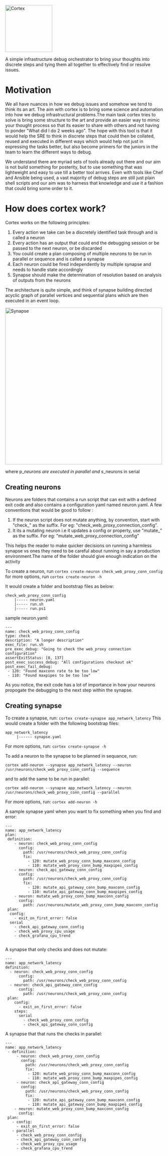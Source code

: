 
<img src="./assets/cortex_logo.jpeg" alt="Cortex" style="horizontal-align:center"
	    title="Cortex" width="150" height="150" />

<p>
A simple infrastructure debug orchestrator to bring your thoughts into discrete steps and tying them all together to effectively find or resolve issues.
</p>

# Motivation
We all have nuances in how we debug issues and somehow we tend to think its an art. The aim with cortex is to bring some science and automation into how we debug infrastructural problems.The main task cortex tries to solve is bring some structure to the art and provide an easier way to mimic your thought process so that its easier to share with others
and not having to ponder "What did I do 2 weeks ago". The hope with this tool is that it would help the SRE to think in discrete steps that could then be collated, reused and executed in different ways which would help not just in expressing the tasks better, but also become primers for the juniors in the team to learn the different ways to debug. 

We understand there are myriad sets of tools already out there and our aim is not build something for posterity, but to use something that was lightweight and easy to use till a better tool arrives. Even with tools like Chef and Ansible being used, a vast majority of debug steps are still just plain shell scripts and our aim was to harness that knowledge and use it a fashion that could bring some order to it.

# How does cortex work?
Cortex works on the following principles:
1. Every action we take can be a discretely identified task through and is called a neuron
2. Every action has an output that could end the debugging session or be passed to the next neuron, or be discarded
3. You could create a plan composing of multiple neurons to be run in parallel or sequence and is called a synapse
4. Each neuron could be fired independently by multiple synapse and needs to handle state accordingly
5. Synapse should make the determination of resolution based on analysis of outputs from the neurons

The architecture is quite simple, and think of synapse building directed acyclic graph of parallel vertices and sequential plans which are then executed in an event loop.

<img src="./assets/cortex.jpg" alt="Synapse"
	title="Architecture" width="500" height="500" />

where p_*_neurons are executed in parallel and s_*_neurons in serial

## Creating neurons
Neurons are folders that contains a run script that can exit with a defined exit code and also contains a configuration yaml named neuron.yaml. A few conventions that would be good to follow :
1. If the neuron script does not mutate anything, by convention, start with "check_" as the suffix. For eg: "check_web_proxy_connection_config".
2. It its a mutating neuron i.e it updates a config or property, use "mutate_" as the suffix. For eg: "mutate_web_proxy_connection_config"

This helps the reader to make quicker decisions on running a harmless synapse vs ones they need to be careful about running in say a production environment.The name of the folder should give enough indication on the activity

To create a neuron, run 
`cortex create-neuron check_web_proxy_conn_config`
 for more options, run
`cortex create-neuron -h`

It would create a folder and bootstrap files as below:

```
check_web_proxy_conn_config
    |----- neuron.yaml
    |----- run.sh
    |----- run.ps1
```

sample neuron.yaml:

```
---
name: check_web_proxy_conn_config
type: check
description: "A longer description"
exec_file: run.sh
pre_exec_debug: "Going to check the web_proxy connection configuration"
assertExitStatus: [0, 137]
post_exec_success_debug: "All configurations checkout ok"
post_exec_fail_debug:
 - 120: "Found maxconn rate to be too low"
 - 110: "Found maxpipes to be too low"

```


As you notice, the exit code has a lot of importance in how your neurons propogate the debugging to the next step within the synapse.

## Creating synapse   

To create a synapse, run:
`cortex create-synapse app_network_latency`
This would create a folder with the following bootstrap files:

```
app_network_latency
     |------ synapse.yaml     
```
For more options, run:
`cortex create-synapse -h`

To add a neuron to the synapse to be planned in sequance, run:

`cortex add-neuron --synapse app_network_latency --neuron /usr/neurons/check_web_proxy_conn_config --sequence`

and to add the same to be run in parallel:

`cortex add-neuron --synapse app_network_latency --neuron /usr/neurons/check_web_proxy_conn_config --parallel`

For more options, run:
`cortex add-neuron -h`

A sample synapse yaml when you want to fix something when you find and error:

```
---
name: app_network_latency
plan:
 definition:
    - neuron: check_web_proxy_conn_config
      config:
        path: /usr/neurons/check_web_proxy_conn_config
        fix:
          - 120: mutate_web_proxy_conn_bump_maxconn_config
          - 110: mutate_web_proxy_conn_bump_maxpipes_config
    - neuron: check_api_gateway_conn_config
      config:
        path: /usr/neurons/check_web_proxy_conn_config
        fix:
          - 120: mutate_api_gateway_conn_bump_maxconn_config
          - 110: mutate_api_gateway_conn_bump_maxpipes_config
    - neuron: mutate_web_proxy_conn_bump_maxconn_config
      config:
        path: /usr/neurons/mutate_web_proxy_conn_bump_maxconn_config
 plan:
  config:
    - exit_on_first_error: false    
  serial
    - check_api_gateway_conn_config
    - check_web_proxy_cpu_usage
    - check_grafana_cpu_trend
    
```

 A synapse that only checks and does not mutate:               

```
---
name: app_network_latency
definition:
  - neuron: check_web_proxy_conn_config
      config:
        path: /usr/neurons/check_web_proxy_conn_config
  - neuron: check_api_gateway_conn_config
      config:
        path: /usr/neurons/check_web_proxy_conn_config
 plan:
    config:
      - exit_on_first_error: false
    steps:
      serial
        - check_web_proxy_conn_config
        - check_api_gateway_conn_config 
```

 A synapse that that runs the checks in parallel:               
    
```
---
name: app_network_latency
 - definition:
     - neuron: check_web_proxy_conn_config
       config:
         path: /usr/neurons/check_web_proxy_conn_config
         fix:
          - 120: mutate_web_proxy_conn_bump_maxconn_config
          - 110: mutate_web_proxy_conn_bump_maxpipes_config
     - neuron: check_api_gateway_conn_config
       config:
         path: /usr/neurons/check_web_proxy_conn_config
         fix:
          - 120: mutate_api_gateway_conn_bump_maxconn_config
          - 110: mutate_api_gateway_conn_bump_maxpipes_config
    - neuron: mutate_web_proxy_conn_bump_maxconn_config
      config:
 plan:
   - config:
     - exit_on_first_error: false
   - parallel
     - check_web_proxy_conn_config
     - check_api_gateway_conn_config
     - check_web_proxy_cpu_usage
     - check_grafana_cpu_trend
```